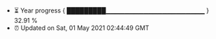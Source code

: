 - ⏳ Year progress { █████████▁▁▁▁▁▁▁▁▁▁▁▁▁▁▁▁▁▁▁▁▁ } 32.91 %
- ⏰ Updated on Sat, 01 May 2021 02:44:49 GMT


